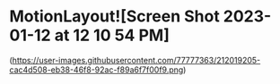 # MotionLayout![Screen Shot 2023-01-12 at 12 10 54 PM]
(https://user-images.githubusercontent.com/77777363/212019205-cac4d508-eb38-46f8-92ac-f89a6f7f00f9.png)
